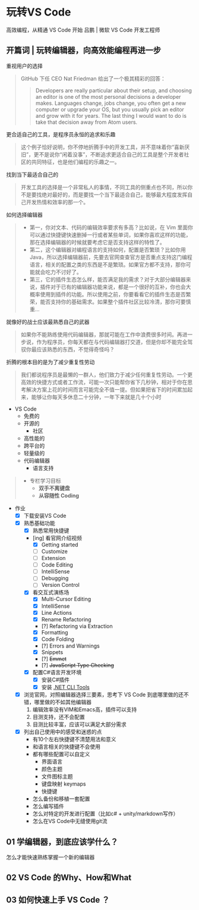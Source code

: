 # 玩转VS Code  
高效编程，从精通 VS Code 开始
吕鹏 | 微软 VS Code 开发工程师

[time]:<20180918>
## 开篇词 | 玩转编辑器，向高效能编程再进一步

重视用户的选择
>GitHub 下任 CEO Nat Friedman 给出了一个极其精彩的回答：
>>Developers are really particular about their setup, and choosing an editor is one of the most personal decisions a developer makes. Languages change, jobs change, you often get a new computer or upgrade your OS, but you usually pick an editor and grow with it for years. The last thing I would want to do is take that decision away from Atom users.

更合适自己的工具，是程序员永恒的追求和乐趣
>这个例子恰好说明，你不停地折腾手中的开发工具，并不意味着你“喜新厌旧”，更不是说你“闲着没事”，不断追求更适合自己的工具是整个开发者社区的共同特征，也是他们编程的乐趣之一。

找到当下最适合自己的
>开发工具的选择是一个非常私人的事情，不同工具的侧重点也不同，所以你不是要找绝对最好的，而是要找一个当下最适合自己，能够最大程度发挥自己开发热情和效率的那一个。

如何选择编辑器
> - 第一，你对文本、代码的编辑效率要求有多高？比如说，在 Vim 里面你可以通过快捷键快速删掉一行或者某些单词，如果你喜欢这样的功能，那在选择编辑器的时候就要考虑它是否支持这样的特性了。
> - 第二，这个编辑器对编程语言的支持如何，配置是否繁琐？比如你用 Java，所以选择编辑器前，先要去官网查查官方是否重点支持这门编程语言，相关的配置之类的东西是不是繁琐。如果官方都不支持，那你可能就会吃力不讨好了。
> - 第三，它的插件生态怎么样，能否满足我的需求？对于大部分编辑器来说，插件对于已有的编辑器功能来说，都是一个很好的互补，你也会大概率使用到插件的功能。所以使用之前，你要看看它的插件生态是否繁荣，能否支持你的基础需求。如果整个插件社区比较冷清，那你可要慎重…

就像好的战士应该最熟悉自己的武器
>如果你不能熟练使用代码编辑器，那就可能在工作中浪费很多时间。再进一步说，作为程序员，你每天都在与代码编辑器打交道，但是你却不能完全驾驭你最应该熟悉的东西，不觉得奇怪吗？

折腾的根本目的是为了减少重复性劳动
>我们都说程序员是最懒的一群人，他们致力于减少任何重复性劳动。一个更高效的快捷方式或者工作流，可能一次只能帮你省下几秒钟，相对于你在思考解决方案上花的时间而言可能完全不值一提。但如果把省下的时间累加起来，能够让你每天多休息二十分钟，一年下来就是几十个小时

- VS Code 
    - 免费的
    - 开源的
        - 社区
    - 高性能的
    - 跨平台的
    - 轻量级的
    - 代码编辑器
        - 语言支持

>- 专栏学习目标
>    - **双手不离键盘**
>    - **从容随性 Coding**

[time]:<20180919~20180921>

- 作业
    - [x] 下载安装VS Code
    - [x] 熟悉基础功能
        - [x] 熟悉常用快捷键
        - [ing] 看官网介绍视频
            - [x] Getting started
            - [ ] Customize
            - [ ] Extension
            - [ ] Code Editing
            - [ ] IntelliSense
            - [ ] Debugging
            - [ ] Version Control

        - [x] 看交互式演练场
            - [x] Multi-Cursor Editing
            - [x] IntelliSense
            - [x] Line Actions
            - [x] Rename Refactoring
            - [?] Refactoring via Extraction
            - [x] Formatting
            - [x] Code Folding
            - [?] Errors and Warnings
            - [x] Snippets
            - [?] <del>Emmet</dekl>
            - [?] <del>JavaScript Type Checking</del>
        - [x] 配置C#语言开发环境
            - [x] 安装C#插件
            - [x] 安装 [.NET CLI Tools](https://www.microsoft.com/net/learn/get-started-with-dotnet-tutorial#windowscmd)
    - [x] 浏览官网，对照编辑器选择三要素，思考下 VS Code 到底哪里做的还不错，哪里做的不如其他编辑器
        1. 编辑效率没有VIM和Emacs高，插件可以支持
        2. 目测支持，还不会配置
        3. 目测比较丰富，应该可以满足大部分需求
    - [x] 列出自己使用中的感受和迷惑的点
        - 有10个左右快捷键不清楚用法和意义
        - 和语言相关的快捷键不会使用
        - 都有哪些配置可以自定义
            - 界面语言
            - 颜色主题
            - 文件图标主题
            - 键盘映射 keymaps
            - 快捷键
        - 怎么备份和移植一套配置
        - 怎么编写插件
        - 怎么对特定的开发进行配置（比如c# + unity/markdown写作）
        - 怎么在VS Code中无缝使用git流

## 01 学编辑器，到底应该学什么？

怎么才能快速熟练掌握一个新的编辑器


## 02 VS Code 的Why、How和What

## 03 如何快速上手 VS Code ？